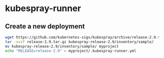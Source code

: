 # kubespray-runner

## Create a new deployment

```bash
wget https://github.com/kubernetes-sigs/kubespray/archive/release-2.9.tar.gz
tar -xvzf release-2.9.tar.gz kubespray-release-2.9/inventory/sample/
mv kubespray-release-2.9/inventory/sample/ myproject
echo "RELEASE=release-2.9" > myproject/.kubespray-runner.yml
```
